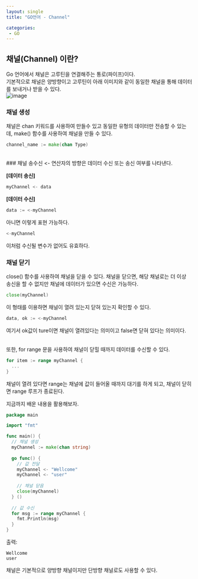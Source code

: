 ```yaml
---
layout: single
title: "GO언어 - Channel"

categories:
 - GO
---
```


## 채널(Channel) 이란?
Go 언어에서 채널은 고루틴을 연결해주는 통로(파이프)이다. <br>
기본적으로 채널은 양방향이고 고루틴이 아래 이미지와 같이 동일한 채널을 통해 데이터를 보내거나 받을 수 있다. <br>
![image](https://user-images.githubusercontent.com/81789003/197220130-2cef2244-2c33-48f0-bf2a-abb9d8e5a7f4.png)


### 채널 생성
채널은 chan 키워드를 사용하여 만들수 있고 동일한 유형의 데이터만 전송할 수 있는데, make() 함수를 사용하여 채널을 만들 수 있다. <br>
```go
channel_name := make(chan Type)
```
<br>
### 채널 송수신
<- 연산자의 방향은 데이터 수신 또는 송신 여부를 나타낸다. <br>

**[데이터 송신]**
```go
myChannel <- data
```

**[데이터 수신]**
```go
data := <-myChannel
```
아니면 이렇게 표현 가능하다.
```go
<-myChannel
```
이처럼 수신될 변수가 없어도 유효하다. <br>

### 채널 닫기
close() 함수를 사용하여 채널을 닫을 수 있다. 채널을 닫으면, 해당 채널로는 더 이상 송신을 할 수 없지만 채널에 데이터가 있으면 수신은 가능하다.
```go
close(myChannel)
```

이 형태를 이용하면 채널이 열려 있는지 닫혀 있는지 확인할 수 있다.
```go
data, ok := <-myChannel
```
여기서 ok값이 ture이면 채널이 열려있다는 의미이고 false면 닫혀 있다는 의미이다. <br> <br>

 
또한, for range 문을 사용하여 채널이 닫힐 때까지 데이터를 수신할 수 있다. <br>
```go
for item := range myChannel {
  ...
}
```
채널이 열려 있다면 range는 채널에 값이 들어올 때까지 대기를 하게 되고, 채널이 닫히면 range 루프가 종료된다. <br>
 

지금까지 배운 내용을 활용해보자.
```go
package main

import "fmt"

func main() {
  // 채널 생성
  myChannel := make(chan string)
  
  go func() { 
    // 값 전달
    myChannel <- "Wellcome"
    myChannel <- "user"
    
    // 채널 닫음
    close(myChannel)
  } ()
  
  // 값 수신
  for msg := range myChannel {
    fmt.Println(msg)
  }
}
```
출력:
```
Wellcome
user
```
채널은 기본적으로 양방향 채널이지만 단방향 채널로도 사용할 수 있다.
